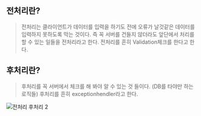 
## 전처리란?
>전처리는 클라이언트가 데이터를 입력을 하기도 전에 오류가 날것같은 데이터를 입력하지 못하도록 막는 것이다.
>즉 꼭 서버를 건들지 않더라도 앞단에서 처리를 할 수 있는 일들을 전처리라고 한다.
>전처리를 흔히 Validation체크를 한다고 한다.

 
## 후처리란?
>후처리를 꼭 서버에서 체크를 해 봐야 알 수 있는 것 들이다. (DB를 타야만 하는 로직들)
>후처리를 흔히 exceptionhendler라고 한다.



![전처리 후처리 2](https://user-images.githubusercontent.com/99226598/189516485-f4ef8208-7b77-4f9b-832c-ba19bd1f7a59.png)
